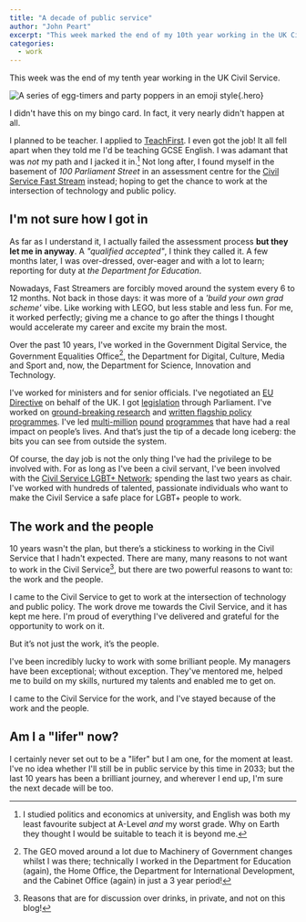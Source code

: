```yaml
---
title: "A decade of public service"
author: "John Peart"
excerpt: "This week marked the end of my 10th year working in the UK Civil Service."
categories:
  - work
---
```


This week was the end of my tenth year working in the UK Civil Service. 

![A series of egg-timers and party poppers in an emoji style](/images/posts/2023-09-02-a-decade-of-civil-service.svg){.hero}

I didn't have this on my bingo card. In fact, it very nearly didn't happen at all. 

I planned to be teacher. I applied to [TeachFirst](https://www.teachfirst.org.uk). I even got the job! It all fell apart when they told me I'd be teaching GCSE English. I was adamant that was *not* my path and I jacked it in.[^1] Not long after, I found myself in the basement of *100 Parliament Street* in an assessment centre for the [Civil Service Fast Stream](https://www.faststream.gov.uk) instead; hoping to get the chance to work at the intersection of technology and public policy.

[^1]: I studied politics and economics at university, and English was both my least favourite subject at A-Level *and* my worst grade. Why on Earth they thought I would be suitable to teach it is beyond me.

## I'm not sure how I got in

As far as I understand it, I actually failed the assessment process **but they let me in anyway**. A *"qualified accepted"*, I think they called it. A few months later, I was over-dressed, over-eager and with a lot to learn; reporting for duty at *the Department for Education*. 

Nowadays, Fast Streamers are forcibly moved around the system every 6 to 12 months. Not back in those days: it was more of a *'build your own grad scheme'* vibe. Like working with LEGO, but less stable and less fun. For me, it worked perfectly; giving me a chance to go after the things I thought would accelerate my career and excite my brain the most.

Over the past 10 years, I've worked in the Government Digital Service, the Government Equalities Office[^2], the Department for Digital, Culture, Media and Sport and, now, the Department for Science, Innovation and Technology.

[^2]: The GEO moved around a lot due to Machinery of Government changes whilst I was there; technically I worked in the Department for Education (again), the Home Office, the Department for International Development, and the Cabinet Office (again) in just a 3 year period!

I've worked for ministers and for senior officials. I've negotiated an [EU Directive](https://eur-lex.europa.eu/eli/dir/2016/2102/oj) on behalf of the UK. I got [legislation](https://www.legislation.gov.uk/ukpga/2021/31/enacted) through Parliament. I've worked on [ground-breaking research](https://www.gov.uk/government/consultations/national-lgbt-survey) and [written flagship policy programmes](https://www.gov.uk/government/publications/lgbt-action-plan-2018-improving-the-lives-of-lesbian-gay-bisexual-and-transgender-people). I've led [multi-million](https://equalities.blog.gov.uk/2017/11/15/all-different-all-equal-how-were-investing-in-tackling-bullying-in-schools/) [pound](https://www.gov.uk/government/news/lgbt-history-month-new-government-support-for-lgbt-groups) [programmes](https://www.gov.uk/government/news/lgbt-history-month-new-government-support-for-lgbt-groups) that have had a real impact on people’s lives. And that’s just the tip of a decade long iceberg: the bits you can see from outside the system.

Of course, the day job is not the only thing I've had the privilege to be involved with. For as long as I've been a civil servant, I've been involved with the [Civil Service LGBT+ Network](https://www.civilservice.lgbt); spending the last two years as chair. I've worked with hundreds of talented, passionate individuals who want to make the Civil Service a safe place for LGBT+ people to work.

## The work and the people

10 years wasn't the plan, but there’s a stickiness to working in the Civil Service that I hadn't expected. There are many, many reasons to not want to work in the Civil Service[^3], but there are two powerful reasons to want to: the work and the people.

[^3]: Reasons that are for discussion over drinks, in private, and not on this blog!

I came to the Civil Service to get to work at the intersection of technology and public policy. The work drove me towards the Civil Service, and it has kept me here. I'm proud of everything I've delivered and grateful for the opportunity to work on it.

But it’s not just the work, it’s the people. 

I've been incredibly lucky to work with some brilliant people. My managers have been exceptional; without exception. They've mentored me, helped me to build on my skills, nurtured my talents and enabled me to get on. 

I came to the Civil Service for the work, and I've stayed because of the work and the people.

## Am I a "lifer" now?

I certainly never set out to be a "lifer" but I am one, for the moment at least. I've no idea whether I'll still be in public service by this time in 2033; but the last 10 years has been a brilliant journey, and wherever I end up, I'm sure the next decade will be too.